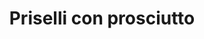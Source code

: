 ---
index: 48
title: Priselli con prosciutto
slugify: priselli-con-prosciutto
product: doperwten
book: Science in the Kitchen and the Art of Eating Well
page: 426
dish: aside
tags:
-
sub:
-
fresh:
  - item:
    quantity:
    unit:
stock:
  - item:
    quantity:
    unit:
basic:
-
directions:
-
info:
source:
    title:
    url: 
---
